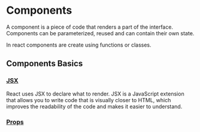 # Components

A component is a piece of code that renders a part of the interface. Components can be parameterized, reused and can contain their own state.

In react components are create using functions or classes.

## Components Basics

### [JSX](/framework/react/components/javascriptxml.jsx)

React uses JSX to declare what to render. JSX is a JavaScript extension that allows you to write code that is visually closer to HTML, which improves the readability of the code and makes it easier to understand.

### [Props]()
